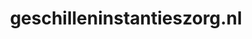 ---
layout: post
title:  "geschilleninstantieszorg.nl"
internal_url:  "/dutchgov/geschilleninstantieszorg.nl.html"
subdomains_count: 5
all_subdomains_count: 11
urls_count: 4
ssl_rank: 100
http_rank: 70
url_link: /data/geschilleninstantieszorg.nl/urls.txt
all_subdomains_link: /data/geschilleninstantieszorg.nl/all_subdomains.txt
subdomains_link: /data/geschilleninstantieszorg.nl/subdomains.txt
categories: dutchgov
---